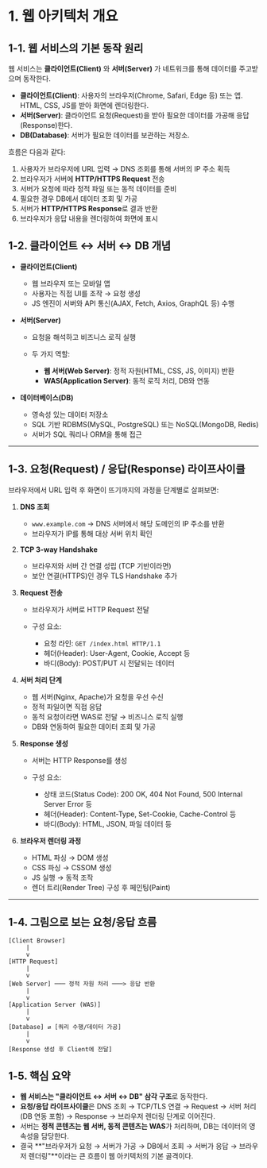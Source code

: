 # 1. 웹 아키텍처 개요

## 1-1. 웹 서비스의 기본 동작 원리

웹 서비스는 **클라이언트(Client)** 와 **서버(Server)** 가 네트워크를 통해 데이터를 주고받으며 동작한다.

* **클라이언트(Client)**: 사용자의 브라우저(Chrome, Safari, Edge 등) 또는 앱. HTML, CSS, JS를 받아 화면에 렌더링한다.
* **서버(Server)**: 클라이언트 요청(Request)을 받아 필요한 데이터를 가공해 응답(Response)한다.
* **DB(Database)**: 서버가 필요한 데이터를 보관하는 저장소.

흐름은 다음과 같다:

1. 사용자가 브라우저에 URL 입력 → DNS 조회를 통해 서버의 IP 주소 획득
2. 브라우저가 서버에 **HTTP/HTTPS Request** 전송
3. 서버가 요청에 따라 정적 파일 또는 동적 데이터를 준비
4. 필요한 경우 DB에서 데이터 조회 및 가공
5. 서버가 **HTTP/HTTPS Response**로 결과 반환
6. 브라우저가 응답 내용을 렌더링하여 화면에 표시

## 1-2. 클라이언트 ↔ 서버 ↔ DB 개념

* **클라이언트(Client)**

  * 웹 브라우저 또는 모바일 앱
  * 사용자는 직접 UI를 조작 → 요청 생성
  * JS 엔진이 서버와 API 통신(AJAX, Fetch, Axios, GraphQL 등) 수행

* **서버(Server)**

  * 요청을 해석하고 비즈니스 로직 실행
  * 두 가지 역할:

    * **웹 서버(Web Server)**: 정적 자원(HTML, CSS, JS, 이미지) 반환
    * **WAS(Application Server)**: 동적 로직 처리, DB와 연동

* **데이터베이스(DB)**

  * 영속성 있는 데이터 저장소
  * SQL 기반 RDBMS(MySQL, PostgreSQL) 또는 NoSQL(MongoDB, Redis)
  * 서버가 SQL 쿼리나 ORM을 통해 접근

---

## 1-3. 요청(Request) / 응답(Response) 라이프사이클

브라우저에서 URL 입력 후 화면이 뜨기까지의 과정을 단계별로 살펴보면:

1. **DNS 조회**

   * `www.example.com` → DNS 서버에서 해당 도메인의 IP 주소를 반환
   * 브라우저가 IP를 통해 대상 서버 위치 확인

2. **TCP 3-way Handshake**

   * 브라우저와 서버 간 연결 성립 (TCP 기반이라면)
   * 보안 연결(HTTPS)인 경우 TLS Handshake 추가

3. **Request 전송**

   * 브라우저가 서버로 HTTP Request 전달
   * 구성 요소:

     * 요청 라인: `GET /index.html HTTP/1.1`
     * 헤더(Header): User-Agent, Cookie, Accept 등
     * 바디(Body): POST/PUT 시 전달되는 데이터

4. **서버 처리 단계**

   * 웹 서버(Nginx, Apache)가 요청을 우선 수신
   * 정적 파일이면 직접 응답
   * 동적 요청이라면 WAS로 전달 → 비즈니스 로직 실행
   * DB와 연동하여 필요한 데이터 조회 및 가공

5. **Response 생성**

   * 서버는 HTTP Response를 생성
   * 구성 요소:

     * 상태 코드(Status Code): 200 OK, 404 Not Found, 500 Internal Server Error 등
     * 헤더(Header): Content-Type, Set-Cookie, Cache-Control 등
     * 바디(Body): HTML, JSON, 파일 데이터 등

6. **브라우저 렌더링 과정**

   * HTML 파싱 → DOM 생성
   * CSS 파싱 → CSSOM 생성
   * JS 실행 → 동적 조작
   * 렌더 트리(Render Tree) 구성 후 페인팅(Paint)

---

## 1-4. 그림으로 보는 요청/응답 흐름

```
[Client Browser]
     |
     v
[HTTP Request]
     |
     v
[Web Server] ─── 정적 자원 처리 ───> 응답 반환
     |
     v
[Application Server (WAS)]
     |
     v
[Database] ⇄ [쿼리 수행/데이터 가공]
     |
     v
[Response 생성 후 Client에 전달]
```

## 1-5. 핵심 요약

* **웹 서비스는 "클라이언트 ↔ 서버 ↔ DB" 삼각 구조**로 동작한다.
* **요청/응답 라이프사이클**은 DNS 조회 → TCP/TLS 연결 → Request → 서버 처리(DB 연동 포함) → Response → 브라우저 렌더링 단계로 이어진다.
* 서버는 **정적 콘텐츠는 웹 서버, 동적 콘텐츠는 WAS**가 처리하며, DB는 데이터의 영속성을 담당한다.
* 결국 \*\*"브라우저가 요청 → 서버가 가공 → DB에서 조회 → 서버가 응답 → 브라우저 렌더링"\*\*이라는 큰 흐름이 웹 아키텍처의 기본 골격이다.
